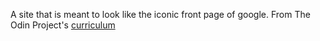 A site that is meant to look like the iconic front page of google. 
From The Odin Project's [curriculum](http://www.theodinproject.com/courses/web-development-101/lessons/html-css)

